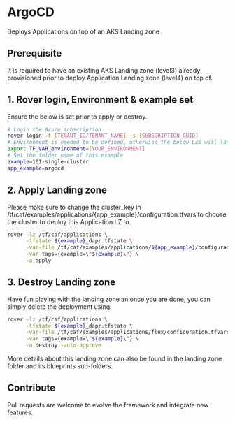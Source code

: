 # ArgoCD

Deploys Applications on top of an AKS Landing zone

## Prerequisite
It is required to have an existing AKS Landing zone (level3) already provisioned prior to deploy Application Landing zone (level4) on top of.

## 1. Rover login, Environment & example set
Ensure the below is set prior to apply or destroy.
```bash
# Login the Azure subscription
rover login -t [TENANT_ID/TENANT_NAME] -s [SUBSCRIPTION_GUID]
# Environment is needed to be defined, otherwise the below LZs will land into sandpit which someone else is working on
export TF_VAR_environment=[YOUR_ENVIRONMENT]
# Set the folder name of this example
example=101-single-cluster
app_example=argocd
```
## 2. Apply Landing zone

Please make sure to change the cluster_key in /tf/caf/examples/applications/{app_example}/configuration.tfvars to choose the cluster to deploy this Application LZ to.

```bash
rover -lz /tf/caf/applications \
      -tfstate ${example}_dapr.tfstate \
      -var-file /tf/caf/examples/applications/${app_example}/configuration.tfvars \
      -var tags={example=\"${example}\"} \
      -a apply     
```
## 3. Destroy Landing zone
Have fun playing with the landing zone an once you are done, you can simply delete the deployment using:

```bash
rover -lz /tf/caf/applications \
      -tfstate ${example}_dapr.tfstate \
      -var-file /tf/caf/examples/applications/flux/configuration.tfvars \
      -var tags={example=\"${example}\"} \
      -a destroy -auto-approve
```

More details about this landing zone can also be found in the landing zone folder and its blueprints sub-folders.

## Contribute

Pull requests are welcome to evolve the framework and integrate new features.

